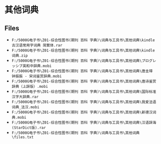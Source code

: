 # 其他词典

## Files

- `F:/5000G电子书\Z01-综合性图书(期刊 百科 字典)\词典与工具书\其他词典\kindle古汉语常用字词典 简繁体.rar`
- `F:/5000G电子书\Z01-综合性图书(期刊 百科 字典)\词典与工具书\其他词典\kindle词典.zip`
- `F:/5000G电子书\Z01-综合性图书(期刊 百科 字典)\词典与工具书\其他词典\プログレッシブ英和中辞典.mobi`
- `F:/5000G电子书\Z01-综合性图书(期刊 百科 字典)\词典与工具书\其他词典\唐圭璋 钟振振 - 宋词鉴赏辞典.mobi`
- `F:/5000G电子书\Z01-综合性图书(期刊 百科 字典)\词典与工具书\其他词典\唐诗鉴赏辞典（上辞版）.mobi`
- `F:/5000G电子书\Z01-综合性图书(期刊 百科 字典)\词典与工具书\其他词典\国际标准汉字大辞典.rar`
- `F:/5000G电子书\Z01-综合性图书(期刊 百科 字典)\词典与工具书\其他词典\我爱法语词典_法汉.mobi`
- `F:/5000G电子书\Z01-综合性图书(期刊 百科 字典)\词典与工具书\其他词典\新德汉词典.mobi`
- `F:/5000G电子书\Z01-综合性图书(期刊 百科 字典)\词典与工具书\其他词典\汉语辞海(StarDict版).rar`
- `F:/5000G电子书\Z01-综合性图书(期刊 百科 字典)\词典与工具书\其他词典\files.txt`
